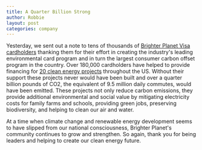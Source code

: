 ```yaml
---
title: A Quarter Billion Strong
author: Robbie
layout: post
categories: company
---
```


Yesterday, we sent out a note to tens of thousands of [Brighter Planet Visa cardholders](http://brighterplanet.com/apps/cards) thanking them for their effort in creating the industry's leading environmental card program and in turn the largest consumer carbon offset program in the country. Over 180,000 cardholders have helped to provide financing for [20 clean energy projects](http://brighterplanet.com/projects) throughout the US. Without their support these projects never would have been built and over a quarter billion pounds of CO2, the equivalent of 9.5 million daily commutes, would have been emitted. These projects not only reduce carbon emissions, they provide additional environmental and social value by mitigating electricity costs for family farms and schools, providing green jobs, preserving biodiversity, and helping to clean our air and water.

At a time when climate change and renewable energy development seems to have slipped from our national consciousness, Brighter Planet's community continues to grow and strengthen. So again, thank you for being leaders and helping to create our clean energy future.